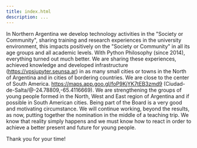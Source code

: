 ```yaml
---
title: index.html
description: ...
---
```


In Northern Argentina we develop technology activities in the "Society or Community", sharing training and research experiences in the university environment, this impacts positively on the "Society or Community" in all its age groups and all academic levels. With Python Philosophy (since 2014\), everything turned out much better. We are sharing these experiences, achieved knowledge and developed infrastructure (https://vpsjupyter.seunsa.ar) in as many small cities or towns in the North of Argentina and in cities of bordering countries. We are close to the center of South America. https://maps.app.goo.gl/foP9KjYK7tEB3zmd9 (Ciudad\-de\-Salta/@\-24\.78809,\-65\.4116669\). We are strengthening the groups of young people formed in the North, West and East region of Argentina and if possible in South American cities. Being part of the Board is a very good and motivating circumstance. We will continue working, beyond the results, as now, putting together the nomination in the middle of a teaching trip. We know that reality simply happens and we must know how to react in order to achieve a better present and future for young people.


Thank you for your time!


